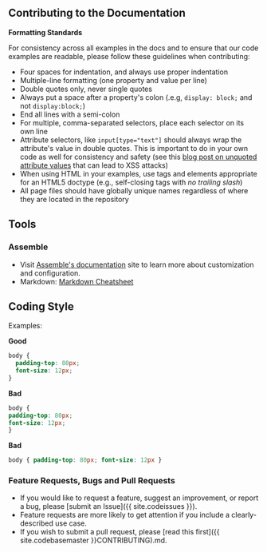 ## Contributing to the Documentation

**Formatting Standards**

For consistency across all examples in the docs and to ensure that our code examples are readable, please follow these guidelines when contributing:

* Four spaces for indentation, and always use proper indentation
* Multiple-line formatting (one property and value per line)
* Double quotes only, never single quotes
* Always put a space after a property's colon (.e.g, `display: block;` and not `display:block;`)
* End all lines with a semi-colon
* For multiple, comma-separated selectors, place each selector on its own line
* Attribute selectors, like `input[type="text"]` should always wrap the attribute's value in double quotes. This is important to do in your own code as well for consistency and safety (see this [blog post on unquoted attribute values](http://mathiasbynens.be/notes/unquoted-attribute-values) that can lead to XSS attacks)
* When using HTML in your examples, use tags and elements appropriate for an HTML5 doctype (e.g., self-closing tags with _no trailing slash_)
* All page files should have globally unique names regardless of where they are located in the repository

## Tools

### Assemble

* Visit [Assemble's documentation](http://assemble.io/docs/) site to learn more about customization and configuration.
* Markdown: [Markdown Cheatsheet](http://assemble.io/docs/Cheatsheet-Markdown.html)

## Coding Style

Examples:

**Good**

```css
body {
  padding-top: 80px;
  font-size: 12px;
}
```

**Bad**

```css
body {
padding-top: 80px;
font-size: 12px;
}
```

**Bad**

```css
body { padding-top: 80px; font-size: 12px }
```

### Feature Requests, Bugs and Pull Requests

* If you would like to request a feature, suggest an improvement, or report a bug, please [submit an Issue]({{ site.codeissues }}).
* Feature requests are more likely to get attention if you include a clearly-described use case.
* If you wish to submit a pull request, please [read this first]({{ site.codebasemaster }}CONTRIBUTING).md.
